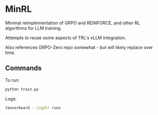 # MinRL

Minimal reimplementation of GRPO and REINFORCE, and other RL algorithms for LLM training.

Attempts to reuse some aspects of TRL's vLLM integration.

Also references GRPO-Zero repo somewhat - but will likely replace over time.


## Commands


To run:

```bash
python train.py
```

Logs:
```bash
tensorboard --logdir runs
```